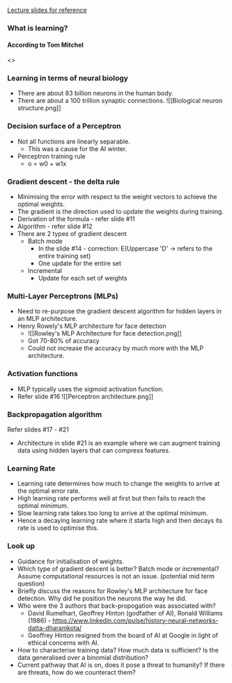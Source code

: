 [Lecture slides for reference](https://learn.ul.ie/d2l/le/lessons/17967/topics/616811)
### What is learning?
#### According to Tom Mitchel
<>

### Learning in terms of neural biology
- There are about 83 billion neurons in the human body.
- There are about a 100 trillion synaptic connections.
![[Biological neuron structure.png]]

### Decision surface of a Perceptron
- Not all functions are linearly separable.
	- This was a cause for the AI winter.
- Perceptron training rule
	- o = w0 + w1x

### Gradient descent -  the delta rule
- Minimising the error with respect to the weight vectors to achieve the optimal weights. 
- The gradient is the direction used to update the weights during training.
- Derivation of the formula - refer slide #11
- Algorithm - refer slide #12
- There are 2 types of gradient descent
	- Batch mode
		- In the slide #14 - correction: E(Uppercase 'D' -> refers to the entire training set)
		- One update for the entire set
	- Incremental 
		- Update for each set of weights

### Multi-Layer Perceptrons (MLPs)
- Need to re-purpose the gradient descent algorithm for hidden layers in an MLP architecture.
- Henry Rowely's MLP architecture for face detection
	- ![[Rowley's MLP Architecture for face detection.png]]
	- Got 70-80% of accuracy
	- Could not increase the accuracy by much more with the MLP architecture.

### Activation functions
- MLP typically uses the sigmoid activation function.
- Refer slide #16
	 ![[Perceptron architecture.png]]

### Backpropagation algorithm
Refer slides #17 - #21
- Architecture in slide #21 is an example where we can augment training data using hidden layers that can compress features.

### Learning Rate
- Learning rate determines how much to change the weights to arrive at the optimal error rate.
- High learning rate performs well at first but then fails to reach the optimal minimum. 
- Slow learning rate takes too long to arrive at the optimal minimum.
- Hence a decaying learning rate where it starts high and then decays its rate is used to optimise this. 

### Look up
- Guidance for initialisation of weights.
- Which type of gradient descent is better? Batch mode or incremental? Assume computational resources is not an issue. (potential mid term question)
- Briefly discuss the reasons for Rowley's MLP architecture for face detection. Why did he position the neurons the way he did.
- Who were the 3 authors that back-propogation was associated with?
	- David Rumelhart, Geoffrey Hinton (godfather of AI), Ronald Williams (1986) - https://www.linkedin.com/pulse/history-neural-networks-datta-dharanikota/
	- Geoffrey Hinton resigned from the board of AI at Google in light of ethical concerns with AI.
- How to characterise training data? How much data is sufficient? Is the data generalised over a binomial distribution?
- Current pathway that AI is on, does it pose a threat to humanity? If there are threats, how do we counteract them?